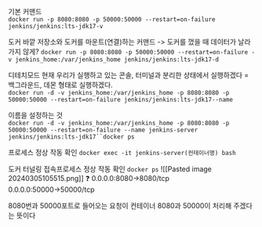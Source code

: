 
기본 커맨드  
`docker run -p 8080:8080 -p 50000:50000 --restart=on-failure jenkins/jenkins:lts-jdk17-v`  

도커 바깥 저장소와 도커를 마운트(연결)하는 커맨드
-> 도커를 껐을 때 데이터가 날라가지 않게?
`docker run -p 8080:8080 -p 50000:50000 --restart=on-failure -v jenkins_home:/var/jenkins_home jenkins/jenkins:lts-jdk17-d` 

디테치모드 현재 우리가 실행하고 있는 콘솔, 터미널과 분리한 상태에서 실행하겠다
= 백그라운드, 데몬 형태로 실행하겠다.  
`docker run -d -v jenkins_home:/var/jenkins_home -p 8080:8080 -p 50000:50000 --restart=on-failure jenkins/jenkins:lts-jdk17--name`

이름을 설정하는 것  
`docker run -d -v jenkins_home:/var/jenkins_home -p 8080:8080 -p 50000:50000 --restart=on-failure --name jenkins-server jenkins/jenkins:lts-jdk17``docker ps`  

프로세스 정상 작동 확인
`docker exec -it jenkins-server(컨테이너명) bash`  

도커 터널링 접속프로세스 정상 작동 확인
`docker ps`
![[Pasted image 20240305105515.png]]
❓ 
0.0.0.0:8080->8080/tcp  
0.0.0.0:50000->50000/tcp  

8080번과 50000포트로 들어오는 요청이 컨테이너 8080과 50000이 처리해 주겠다는 뜻이다